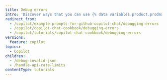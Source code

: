 ```yaml
---
title: Debug errors
intro: 'Discover ways that you can use {% data variables.product.prodname_copilot %} to debug errors during development.'
redirect_from:
  - /copilot/example-prompts-for-github-copilot-chat/debugging-errors
  - /copilot/copilot-chat-cookbook/debugging-errors
  - /copilot/tutorials/copilot-chat-cookbook/debugging-errors
versions:
  feature: copilot
topics:
  - Copilot
children:
  - /debug-invalid-json
  - /handle-api-rate-limits
contentType: tutorials
---
```



